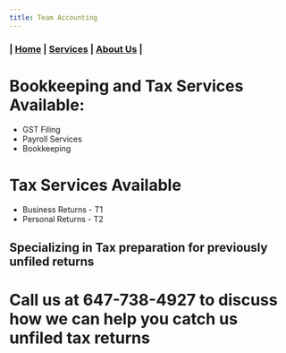 ```yaml
---
title: Team Accounting
---
```


### | [Home](/) | [Services](/services.html) | [About Us](/about.html) |

# Bookkeeping and Tax Services Available:
-  GST Filing
-  Payroll Services
-  Bookkeeping

# Tax Services Available
-  Business Returns - T1
-  Personal Returns - T2

## Specializing in Tax preparation for previously unfiled returns

# Call us at 647-738-4927 to discuss how we can help you catch us unfiled tax returns
